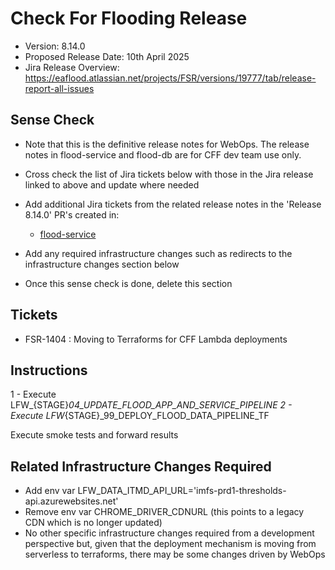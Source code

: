 # Check For Flooding Release

* Version: 8.14.0
* Proposed Release Date: 10th April 2025
* Jira Release Overview: https://eaflood.atlassian.net/projects/FSR/versions/19777/tab/release-report-all-issues

## Sense Check

* Note that this is the definitive release notes for WebOps. The release notes in flood-service and flood-db are for CFF dev team use only.
* Cross check the list of Jira tickets below with those in the Jira release linked to above and update where needed
* Add additional Jira tickets from the related release notes in the 'Release 8.14.0' PR's created in:
  * [flood-service](https://github.com/DEFRA/flood-service)

* Add any required infrastructure changes such as redirects to the infrastructure changes section below
* Once this sense check is done, delete this section

## Tickets

  * FSR-1404 : Moving to Terraforms for CFF Lambda deployments

## Instructions

  1 - Execute LFW_{STAGE}_04_UPDATE_FLOOD_APP_AND_SERVICE_PIPELINE
  2 - Execute LFW_{STAGE}_99_DEPLOY_FLOOD_DATA_PIPELINE_TF

Execute smoke tests and forward results

## Related Infrastructure Changes Required

* Add env var LFW_DATA_ITMD_API_URL='imfs-prd1-thresholds-api.azurewebsites.net'
* Remove env var CHROME_DRIVER_CDNURL (this points to a legacy CDN which is
  no longer updated)
* No other specific infrastructure changes required from a development perspective but, given that
  the deployment mechanism is moving from serverless to terraforms, there may be some changes
  driven by WebOps
